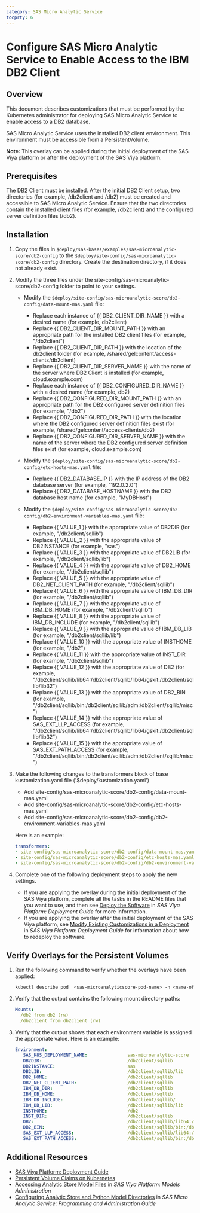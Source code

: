 ```yaml
---
category: SAS Micro Analytic Service
tocprty: 6
---
```


# Configure SAS Micro Analytic Service to Enable Access to the IBM DB2 Client

## Overview

This document describes customizations that must be performed by the Kubernetes administrator for deploying SAS Micro Analytic Service to enable access to a DB2 database.

SAS Micro Analytic Service uses the installed DB2 client environment. This environment must be accessible from a PersistentVolume.

**Note:** This overlay can be applied during the initial deployment of the SAS Viya platform or after the deployment of the SAS Viya platform.

## Prerequisites

The DB2 Client must be installed. After the initial DB2 Client setup, two directories (for example, /db2client and /db2) must be created and accessible to SAS Micro Analytic Service.
Ensure that the two directories contain the installed client files (for example, /db2client) and the configured server definition files (/db2).

## Installation

1. Copy the files in `$deploy/sas-bases/examples/sas-microanalytic-score/db2-config` to the `$deploy/site-config/sas-microanalytic-score/db2-config` directory. Create the destination directory, if it does not already exist.

2. Modify the three files under the site-config/sas-microanalytic-score/db2-config folder to point to your settings.

   * Modify the `$deploy/site-config/sas-microanalytic-score/db2-config/data-mount-mas.yaml` file:
     * Replace each instance of {{ DB2_CLIENT_DIR_NAME }} with a desired name (for example, db2client)
     * Replace {{ DB2_CLIENT_DIR_MOUNT_PATH }} with an appropriate path for the installed DB2 client files (for example, "/db2client")
     * Replace {{ DB2_CLIENT_DIR_PATH }} with the location of the db2client folder (for example, /shared/gelcontent/access-clients/db2client)
     * Replace {{ DB2_CLIENT_DIR_SERVER_NAME }} with the name of the server where DB2 Client is installed (for example, cloud.example.com)
     * Replace each instance of {{ DB2_CONFIGURED_DIR_NAME }} with a desired name (for example, db2)
     * Replace {{ DB2_CONFIGURED_DIR_MOUNT_PATH }} with an appropriate path for the DB2 configured server definition files (for example, "/db2")
     * Replace {{ DB2_CONFIGURED_DIR_PATH }} with the location where the DB2 configured server definition files exist (for example, /shared/gelcontent/access-clients/db2)
     * Replace {{ DB2_CONFIGURED_DIR_SERVER_NAME }} with the name of the server where the DB2 configured server definition files exist (for example, cloud.example.com)

   * Modify the `$deploy/site-config/sas-microanalytic-score/db2-config/etc-hosts-mas.yaml` file:
     * Replace {{ DB2_DATABASE_IP }} with the IP address of the DB2 database server (for example, "192.0.2.0")
     * Replace {{ DB2_DATABASE_HOSTNAME }} with the DB2 database host name (for example, "MyDBHost")

   * Modify the `$deploy/site-config/sas-microanalytic-score/db2-config/db2-environment-variables-mas.yaml` file:
     * Replace {{ VALUE_1 }} with the appropriate value of DB2DIR (for example, "/db2client/sqllib")
     * Replace {{ VALUE_2 }} with the appropriate value of DB2INSTANCE (for example, "sas")
     * Replace {{ VALUE_3 }} with the appropriate value of DB2LIB (for example, "/db2client/sqllib/lib")
     * Replace {{ VALUE_4 }} with the appropriate value of DB2_HOME (for example, "/db2client/sqllib")
     * Replace {{ VALUE_5 }} with the appropriate value of DB2_NET_CLIENT_PATH (for example, "/db2client/sqllib")
     * Replace {{ VALUE_6 }} with the appropriate value of IBM_DB_DIR (for example, "/db2client/sqllib")
     * Replace {{ VALUE_7 }} with the appropriate value of IBM_DB_HOME (for example, "/db2client/sqllib")
     * Replace {{ VALUE_8 }} with the appropriate value of IBM_DB_INCLUDE (for example, "/db2client/sqllib")
     * Replace {{ VALUE_9 }} with the appropriate value of IBM_DB_LIB (for example, "/db2client/sqllib/lib")
     * Replace {{ VALUE_10 }} with the appropriate value of INSTHOME (for example, "/db2")
     * Replace {{ VALUE_11 }} with the appropriate value of INST_DIR (for example, "/db2client/sqllib")
     * Replace {{ VALUE_12 }} with the appropriate value of DB2 (for example, "/db2client/sqllib/lib64:/db2client/sqllib/lib64/gskit:/db2client/sqllib/lib32")
     * Replace {{ VALUE_13 }} with the appropriate value of DB2_BIN (for example, "/db2client/sqllib/bin:/db2client/sqllib/adm:/db2client/sqllib/misc")
     * Replace {{ VALUE_14 }} with the appropriate value of SAS_EXT_LLP_ACCESS (for example, "/db2client/sqllib/lib64:/db2client/sqllib/lib64/gskit:/db2client/sqllib/lib32")
     * Replace {{ VALUE_15 }} with the appropriate value of SAS_EXT_PATH_ACCESS (for example, "/db2client/sqllib/bin:/db2client/sqllib/adm:/db2client/sqllib/misc")


3. Make the following changes to the transformers block of base kustomization.yaml file ('$deploy/kustomization.yaml')

   * Add site-config/sas-microanalytic-score/db2-config/data-mount-mas.yaml
   * Add site-config/sas-microanalytic-score/db2-config/etc-hosts-mas.yaml
   * Add site-config/sas-microanalytic-score/db2-config/db2-environment-variables-mas.yaml

   Here is an example:

   ```yaml
   transformers:
   - site-config/sas-microanalytic-score/db2-config/data-mount-mas.yaml # patch to setup mount for mas
   - site-config/sas-microanalytic-score/db2-config/etc-hosts-mas.yaml # Host aliases
   - site-config/sas-microanalytic-score/db2-config/db2-environment-variables-mas.yaml  # patch to inject environment variables for DB2
   ```

4. Complete one of the following deployment steps to apply the new settings.
   
   * If you are applying the overlay during the initial deployment of the SAS Viya platform, complete all the tasks in the README files that you want to use, and then see [Deploy the Software](http://documentation.sas.com/?cdcId=itopscdc&cdcVersion=default&docsetId=dplyml0phy0dkr&docsetTarget=p127f6y30iimr6n17x2xe9vlt54q.htm) in _SAS Viya Platform: Deployment Guide_ for more information.
   * If you are applying the overlay after the initial deployment of the SAS Viya platform, see [Modify Existing Customizations in a Deployment](http://documentation.sas.com/?cdcId=itopscdc&cdcVersion=default&docsetId=dplyml0phy0dkr&docsetTarget=n1f2q6pp0gjheqn1jl204vptrubs.htm) in _SAS Viya Platform: Deployment Guide_ for information about how to redeploy the software.

## Verify Overlays for the Persistent Volumes

1. Run the following command to verify whether the overlays have been applied:

   ```sh
   kubectl describe pod  <sas-microanalyticscore-pod-name> -n <name-of-namespace>
   ```

2. Verify that the output contains the following mount directory paths:

   ```yaml
   Mounts:
     /db2 from db2 (rw)
     /db2client from db2client (rw)
   ```

3. Verify that the output shows that each environment variable is assigned the appropriate value. Here is an example:
   ```yaml
   Environment:
      SAS_K8S_DEPLOYMENT_NAME:               sas-microanalytic-score
      DB2DIR:                                /db2client/sqllib
      DB2INSTANCE:                           sas
      DB2LIB:                                /db2client/sqllib/lib
      DB2_HOME:                              /db2client/sqllib
      DB2_NET_CLIENT_PATH:                   /db2client/sqllib
      IBM_DB_DIR:                            /db2client/sqllib
      IBM_DB_HOME:                           /db2client/sqllib
      IBM_DB_INCLUDE:                        /db2client/sqllib/
      IBM_DB_LIB:                            /db2client/sqllib/lib
      INSTHOME:                              /db2
      INST_DIR:                              /db2client/sqllib
      DB2:                                   /db2client/sqllib/lib64:/db2client/sqllib/lib64/gskit:/db2client/sqllib/lib32
      DB2_BIN:                               /db2client/sqllib/bin:/db2client/sqllib/adm:/db2client/sqllib/misc
      SAS_EXT_LLP_ACCESS:                    /db2client/sqllib/lib64:/db2client/sqllib/lib64/gskit:/db2client/sqllib/lib32
      SAS_EXT_PATH_ACCESS:                   /db2client/sqllib/bin:/db2client/sqllib/adm:/db2client/sqllib/misc
   ```
## Additional Resources

* [SAS Viya Platform: Deployment Guide](http://documentation.sas.com/?cdcId=itopscdc&cdcVersion=default&docsetId=dplyml0phy0dkr&docsetTarget=titlepage.htm)
* [Persistent Volume Claims on Kubernetes](https://kubernetes.io/docs/concepts/storage/persistent-volumes/#persistentvolumeclaims)
* [Accessing Analytic Store Model Files](http://documentation.sas.com/?cdcId=sasadmincdc&cdcVersion=default&docsetId=calmodels&docsetTarget=n10916nn7yro46n119nev9sb912c.htm) in _SAS Viya Platform: Models Administration_
* [Configuring Analytic Store and Python Model Directories](http://documentation.sas.com/?cdcId=mascdc&cdcVersion=default&docsetId=masag&docsetTarget=n0er040gsczf7bn1mndiw7znffad.htm) in _SAS Micro Analytic Service: Programming and Administration Guide_